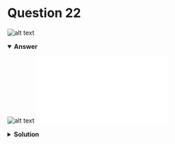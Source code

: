 # Question 22
![alt text](q22.png)

<details open>
<summary><b>Answer</b></summary>

![alt text](a22.svg)
![alt text](a22.py)
</details>

<details>
<summary><b>Solution</b></summary>

![alt text](s22.png)
</details>
